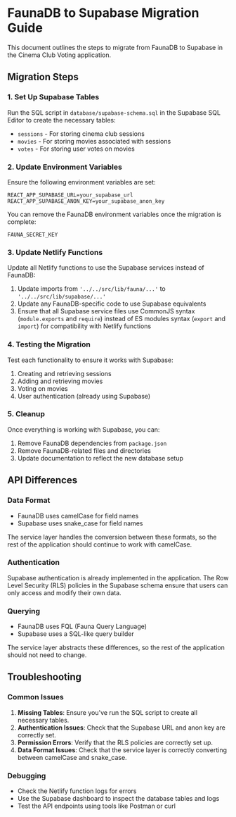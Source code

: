# FaunaDB to Supabase Migration Guide

This document outlines the steps to migrate from FaunaDB to Supabase in the Cinema Club Voting application.

## Migration Steps

### 1. Set Up Supabase Tables

Run the SQL script in `database/supabase-schema.sql` in the Supabase SQL Editor to create the necessary tables:

- `sessions` - For storing cinema club sessions
- `movies` - For storing movies associated with sessions
- `votes` - For storing user votes on movies

### 2. Update Environment Variables

Ensure the following environment variables are set:

```
REACT_APP_SUPABASE_URL=your_supabase_url
REACT_APP_SUPABASE_ANON_KEY=your_supabase_anon_key
```

You can remove the FaunaDB environment variables once the migration is complete:

```
FAUNA_SECRET_KEY
```

### 3. Update Netlify Functions

Update all Netlify functions to use the Supabase services instead of FaunaDB:

1. Update imports from `'../../src/lib/fauna/...'` to `'../../src/lib/supabase/...'`
2. Update any FaunaDB-specific code to use Supabase equivalents
3. Ensure that all Supabase service files use CommonJS syntax (`module.exports` and `require`) instead of ES modules syntax (`export` and `import`) for compatibility with Netlify functions

### 4. Testing the Migration

Test each functionality to ensure it works with Supabase:

1. Creating and retrieving sessions
2. Adding and retrieving movies
3. Voting on movies
4. User authentication (already using Supabase)

### 5. Cleanup

Once everything is working with Supabase, you can:

1. Remove FaunaDB dependencies from `package.json`
2. Remove FaunaDB-related files and directories
3. Update documentation to reflect the new database setup

## API Differences

### Data Format

- FaunaDB uses camelCase for field names
- Supabase uses snake_case for field names

The service layer handles the conversion between these formats, so the rest of the application should continue to work with camelCase.

### Authentication

Supabase authentication is already implemented in the application. The Row Level Security (RLS) policies in the Supabase schema ensure that users can only access and modify their own data.

### Querying

- FaunaDB uses FQL (Fauna Query Language)
- Supabase uses a SQL-like query builder

The service layer abstracts these differences, so the rest of the application should not need to change.

## Troubleshooting

### Common Issues

1. **Missing Tables**: Ensure you've run the SQL script to create all necessary tables.
2. **Authentication Issues**: Check that the Supabase URL and anon key are correctly set.
3. **Permission Errors**: Verify that the RLS policies are correctly set up.
4. **Data Format Issues**: Check that the service layer is correctly converting between camelCase and snake_case.

### Debugging

- Check the Netlify function logs for errors
- Use the Supabase dashboard to inspect the database tables and logs
- Test the API endpoints using tools like Postman or curl 